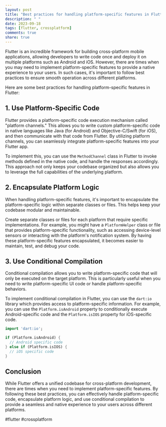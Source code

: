 ```yaml
---
layout: post
title: "Best practices for handling platform-specific features in Flutter."
description: " "
date: 2023-09-18
tags: [flutter, crossplatform]
comments: true
share: true
---
```


Flutter is an incredible framework for building cross-platform mobile applications, allowing developers to write code once and deploy it on multiple platforms such as Android and iOS. However, there are times when you may need to implement platform-specific features to provide a native experience to your users. In such cases, it's important to follow best practices to ensure smooth operation across different platforms.

Here are some best practices for handling platform-specific features in Flutter:

## 1. Use Platform-Specific Code

Flutter provides a platform-specific code execution mechanism called "platform channels." This allows you to write custom platform-specific code in native languages like Java (for Android) and Objective-C/Swift (for iOS), and then communicate with that code from Flutter. By utilizing platform channels, you can seamlessly integrate platform-specific features into your Flutter app.

To implement this, you can use the `MethodChannel` class in Flutter to invoke methods defined in the native code, and handle the responses accordingly. This approach not only keeps your codebase organized but also allows you to leverage the full capabilities of the underlying platform.

## 2. Encapsulate Platform Logic

When handling platform-specific features, it's important to encapsulate the platform-specific logic within separate classes or files. This helps keep your codebase modular and maintainable.

Create separate classes or files for each platform that require specific implementations. For example, you might have a `PlatformHelper` class or file that provides platform-specific functionality, such as accessing device-level sensors or interacting with the platform's notification system. By having these platform-specific features encapsulated, it becomes easier to maintain, test, and debug your code.

## 3. Use Conditional Compilation

Conditional compilation allows you to write platform-specific code that will only be executed on the target platform. This is particularly useful when you need to write platform-specific UI code or handle platform-specific behaviors.

To implement conditional compilation in Flutter, you can use the `dart:io` library which provides access to platform-specific information. For example, you can use the `Platform.isAndroid` property to conditionally execute Android-specific code and the `Platform.isIOS` property for iOS-specific code.

```dart
import 'dart:io';

if (Platform.isAndroid) {
  // Android specific code
} else if (Platform.isIOS) {
  // iOS specific code
}
```

## Conclusion

While Flutter offers a unified codebase for cross-platform development, there are times when you need to implement platform-specific features. By following these best practices, you can effectively handle platform-specific code, encapsulate platform logic, and use conditional compilation to provide a seamless and native experience to your users across different platforms.

#flutter #crossplatform